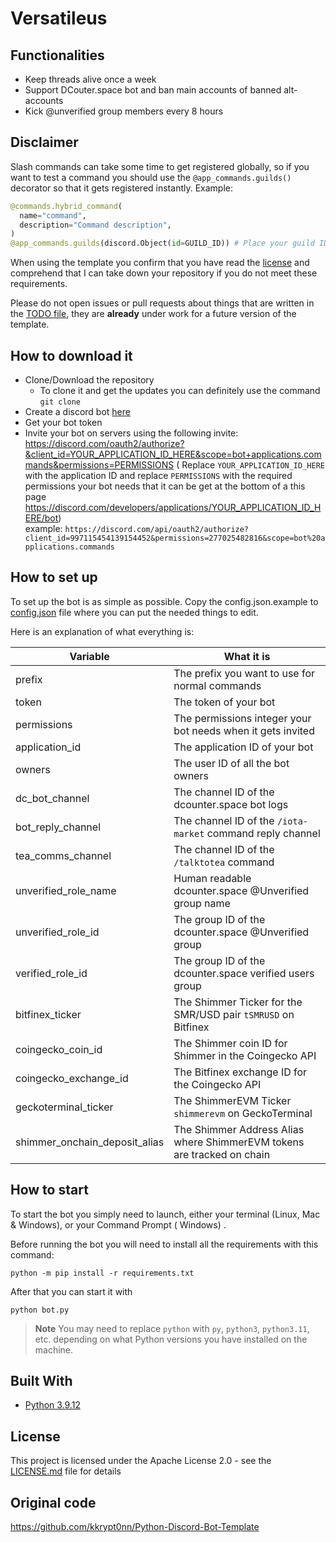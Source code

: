 # Versatileus

## Functionalities

- Keep threads alive once a week
- Support DCouter.space bot and ban main accounts of banned alt-accounts
- Kick @unverified group members every 8 hours

## Disclaimer

Slash commands can take some time to get registered globally, so if you want to test a command you should use
the `@app_commands.guilds()` decorator so that it gets registered instantly. Example:

```py
@commands.hybrid_command(
  name="command",
  description="Command description",
)
@app_commands.guilds(discord.Object(id=GUILD_ID)) # Place your guild ID here
```

When using the template you confirm that you have read the [license](LICENSE.md) and comprehend that I can take down
your repository if you do not meet these requirements.

Please do not open issues or pull requests about things that are written in the [TODO file](TODO.md), they are **already** under work for a future version of the template.

## How to download it

* Clone/Download the repository
    * To clone it and get the updates you can definitely use the command
      `git clone`
* Create a discord bot [here](https://discord.com/developers/applications)
* Get your bot token
* Invite your bot on servers using the following invite:
  https://discord.com/oauth2/authorize?&client_id=YOUR_APPLICATION_ID_HERE&scope=bot+applications.commands&permissions=PERMISSIONS (
  Replace `YOUR_APPLICATION_ID_HERE` with the application ID and replace `PERMISSIONS` with the required permissions
  your bot needs that it can be get at the bottom of a this
  page https://discord.com/developers/applications/YOUR_APPLICATION_ID_HERE/bot)  
  example: `https://discord.com/api/oauth2/authorize?client_id=997115454139154452&permissions=277025482816&scope=bot%20applications.commands`

## How to set up

To set up the bot is as simple as possible. Copy the config.json.example to [config.json](config.json) file where you can put the needed things to edit.

Here is an explanation of what everything is:

| Variable                  | What it is                                                            |
| ------------------------- | ----------------------------------------------------------------------|
| prefix                    | The prefix you want to use for normal commands                        |
| token                     | The token of your bot                                                 |
| permissions               | The permissions integer your bot needs when it gets invited           |
| application_id            | The application ID of your bot                                        |
| owners                    | The user ID of all the bot owners                                     |
| dc_bot_channel            | The channel ID of the dcounter.space bot logs                         |
| bot_reply_channel         | The channel ID of the `/iota-market` command reply channel                      |
| tea_comms_channel         | The channel ID of the `/talktotea` command                            |
| unverified_role_name      | Human readable dcounter.space @Unverified group name                  |
| unverified_role_id        | The group ID of the dcounter.space @Unverified group                  |
| verified_role_id          | The group ID of the dcounter.space verified users group               |
| bitfinex_ticker           | The Shimmer Ticker for the SMR/USD pair `tSMRUSD` on Bitfinex |
| coingecko_coin_id         | The Shimmer coin ID for Shimmer in the Coingecko API |
| coingecko_exchange_id     | The Bitfinex exchange ID for the Coingecko API |
| geckoterminal_ticker      | The ShimmerEVM Ticker `shimmerevm` on GeckoTerminal |
| shimmer_onchain_deposit_alias | The Shimmer Address Alias where ShimmerEVM tokens are tracked on chain |

## How to start

To start the bot you simply need to launch, either your terminal (Linux, Mac & Windows), or your Command Prompt (
Windows)
.

Before running the bot you will need to install all the requirements with this command:

```
python -m pip install -r requirements.txt
```

After that you can start it with

```
python bot.py
```

> **Note** You may need to replace `python` with `py`, `python3`, `python3.11`, etc. depending on what Python versions you have installed on the machine.

## Built With

* [Python 3.9.12](https://www.python.org/)

## License

This project is licensed under the Apache License 2.0 - see the [LICENSE.md](LICENSE.md) file for details

## Original code

https://github.com/kkrypt0nn/Python-Discord-Bot-Template